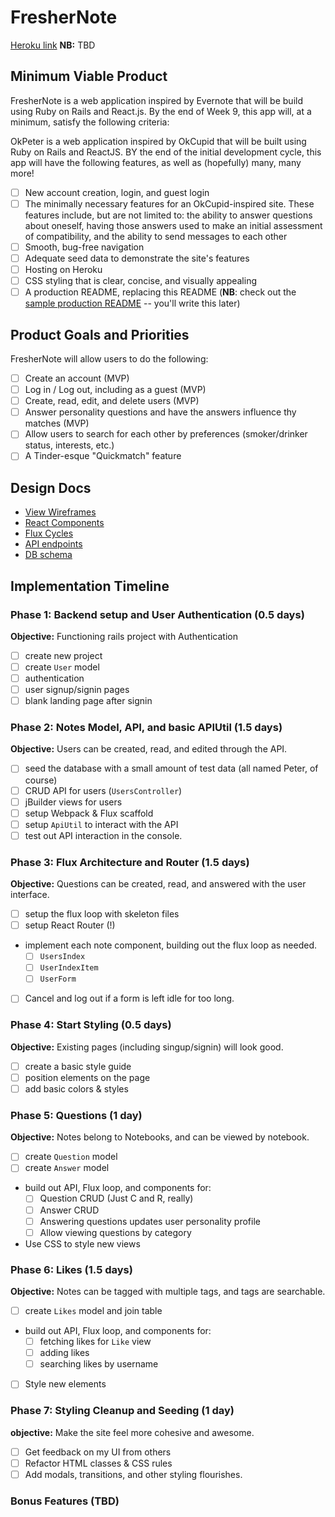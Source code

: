 # FresherNote

[Heroku link][heroku] **NB:** TBD

[heroku]: http://www.herokuapp.com

## Minimum Viable Product

FresherNote is a web application inspired by Evernote that will be build using Ruby on Rails and React.js.  By the end of Week 9, this app will, at a minimum, satisfy the following criteria:

OkPeter is a web application inspired by OkCupid that will be built using Ruby on Rails and ReactJS. BY the end of the initial development cycle, this app will have the following features, as well as (hopefully) many, many more!

- [ ] New account creation, login, and guest login
- [ ] The minimally necessary features for an OkCupid-inspired site. These features include, but are not limited to: the ability to answer questions about oneself, having those answers used to make an initial assessment of compatibility, and the ability to send messages to each other
- [ ] Smooth, bug-free navigation
- [ ] Adequate seed data to demonstrate the site's features
- [ ] Hosting on Heroku
- [ ] CSS styling that is clear, concise, and visually appealing
- [ ] A production README, replacing this README (**NB**: check out the [sample production README](https://github.com/appacademy/sample-project-proposal/blob/master/docs/production_readme.md) -- you'll write this later)

## Product Goals and Priorities

FresherNote will allow users to do the following:

<!-- This is a Markdown checklist. Use it to keep track of your
progress. Put an x between the brackets for a checkmark: [x] -->

- [ ] Create an account (MVP)
- [ ] Log in / Log out, including as a guest (MVP)
- [ ] Create, read, edit, and delete users (MVP)
- [ ] Answer personality questions and have the answers influence thy matches (MVP)
- [ ] Allow users to search for each other by preferences (smoker/drinker status, interests, etc.)
- [ ] A Tinder-esque "Quickmatch" feature

## Design Docs
* [View Wireframes][views]
* [React Components][components]
* [Flux Cycles][flux-cycles]
* [API endpoints][api-endpoints]
* [DB schema][schema]

[views]: ./docs/views.md
[components]: ./docs/components.md
[flux-cycles]: ./docs/flux-cycles.md
[api-endpoints]: ./docs/api-endpoints.md
[schema]: ./docs/schema.md

## Implementation Timeline

### Phase 1: Backend setup and User Authentication (0.5 days)

**Objective:** Functioning rails project with Authentication

- [ ] create new project
- [ ] create `User` model
- [ ] authentication
- [ ] user signup/signin pages
- [ ] blank landing page after signin

### Phase 2: Notes Model, API, and basic APIUtil (1.5 days)

**Objective:** Users can be created, read, and edited through
the API.

- [ ] seed the database with a small amount of test data (all named Peter, of course)
- [ ] CRUD API for users (`UsersController`)
- [ ] jBuilder views for users
- [ ] setup Webpack & Flux scaffold
- [ ] setup `ApiUtil` to interact with the API
- [ ] test out API interaction in the console.

### Phase 3: Flux Architecture and Router (1.5 days)

**Objective:** Questions can be created, read, and answered with the
user interface.

- [ ] setup the flux loop with skeleton files
- [ ] setup React Router (!)
- implement each note component, building out the flux loop as needed.
  - [ ] `UsersIndex`
  - [ ] `UserIndexItem`
  - [ ] `UserForm`
- [ ] Cancel and log out if a form is left idle for too long.

### Phase 4: Start Styling (0.5 days)

**Objective:** Existing pages (including singup/signin) will look good.

- [ ] create a basic style guide
- [ ] position elements on the page
- [ ] add basic colors & styles

### Phase 5: Questions (1 day)

**Objective:** Notes belong to Notebooks, and can be viewed by notebook.

- [ ] create `Question` model
- [ ] create `Answer` model
- build out API, Flux loop, and components for:
  - [ ] Question CRUD (Just C and R, really)
  - [ ] Answer CRUD
  - [ ] Answering questions updates user personality profile
  - [ ] Allow viewing questions by category
- Use CSS to style new views

### Phase 6: Likes (1.5 days)

**Objective:** Notes can be tagged with multiple tags, and tags are searchable.

- [ ] create `Likes` model and join table
- build out API, Flux loop, and components for:
  - [ ] fetching likes for `Like` view
  - [ ] adding likes
  - [ ] searching likes by username
- [ ] Style new elements

### Phase 7: Styling Cleanup and Seeding (1 day)

**objective:** Make the site feel more cohesive and awesome.

- [ ] Get feedback on my UI from others
- [ ] Refactor HTML classes & CSS rules
- [ ] Add modals, transitions, and other styling flourishes.

### Bonus Features (TBD)

<!-- [phase-one]: ./docs/phases/phase1.md
[phase-two]: ./docs/phases/phase2.md
[phase-three]: ./docs/phases/phase3.md
[phase-four]: ./docs/phases/phase4.md
[phase-five]: ./docs/phases/phase5.md -->
